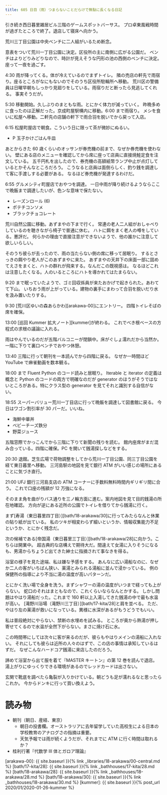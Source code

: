 ```yaml
---
title: 605 日目（雨）つまらないことだらけで無駄に長くなる日記
---
```


引き続き西日暮里雑居ビル三階のゲームスポットバーサス。
プロ卓東風戦時間が過ぎたところで終了。退店して寝床へ向かう。

荒川三丁目公園は中央ベンチに二人組がいるため断念。

意表をついて荒川一丁目公園に決定。区役所の主に南側に広がる公園だ。
ベンチはよりどりみどりなので、時計が見えそうな円形の池の西側のベンチに決定。
座って一夜を過ごす。

4:30 雨が降ってくる。体が冷えているのでまずトイレ。
隣の売店の軒先で雨宿り。座るところがなにもないのでそのうち区役所駐輪所へ移動。
荒川区の警備員は日曜早朝もしっかり見廻りをしている。雨宿りだと断ったら見逃してくれる。
事実そうだが。

5:30 移動開始。久しぶりのまともな雨。とにかく体力が減っていく。
昨晩多めに食ったのは正解だった。京成町屋駅構内に移動。6:00 まで雨宿り。
メシを食いに松屋へ移動。二軒先の店舗の軒下で雨合羽を脱いでから戻って入店。

6:15 松屋町屋店で朝食。こういう日に限って茶が微妙にぬるい。
* P 玉子かけごはん牛皿

あとからきた 60 歳くらいのオッサンが券売機の前まで、なぜか券売機を使わない。
壁にある店のメニューを確認してから席に座って店員に直接焼鮭定食を注文している。
五千円札を出したので、券売機の高額紙幣ランプ中止が点灯しているとかそんなところだろう。
こうなると店員は面倒らしく、釣り銭を調達して客に手渡しする必要がある。
なるほど券売機が発達するわけだ。

6:55 グルメシティ町屋店でおやつを調達。
一日中雨が降り続けるようならここで晩飯まで調達したいが、色ンな意味で保たない。
* レーズンロール (6)
* ポテチコンソメ
* ブラックチョコレート

荒川自然公園に移動。あずまやの下まで行く。
常連の老人二人組がおしゃべりしているのを聴きながら椅子で普通に休む。
ハトに餌をまく老人の噂をしている。悪評だ。
何らかの理由で直接注意ができないようで、他の誰かに注意して欲しいらしい。

そのうち彼らが去ったので、雨の当たらない側の席に移って居眠り。
するとさっきの餌やり老人がこのあずまやに来た。
あずまやの天井下の床面一部に固めてえさをまくと、ハトの群れが飛来する。なんだこの既視感は。
なるほどこれは注意したくなる。人のいるところにハトを導かれてはたまらない。

9:20 まで眠っていたようで、ゴミ回収係員が来たおかげで起きられた。あわてて下山。
いちおう雨が上がっている。建物の裏手にまわって合羽を脱いだり水を汲み置いたりする。

9:30 [荒川区ゆいの森あらかわ][arakawa-00]にエントリー。
四階トイレそばの席を確保。

13:00 [巡回 Kummer 拡大ノート][kummer]が終わる。
これでべき根ベースの方程式の求根の議論に入れる。

雨はやんでいるのだが五階バルコニーが閉鎖中。床がぐしょ濡れだから当然か。
一階に下りて裏口ベンチでおやつ休憩。

13:40 三階に行って朝刊を一本読んでから四階に戻る。
なぜか一時間ほど YouTube で麻雀動画を数本観る。

18:00 まで Fluent Python のコード読みと居眠り。
Iterable と iterator の定義は概念と Python のコードの両方で明確なのだが
generator のほうがそうではないところがある。特にクラス型の generator を見てそれと識別する自信がない。

18:55 スーパーバリュー荒川一丁目店に行って晩飯を調達して図書館に戻る。
今日はワゴン割引率が 30 パーだ。いいね。
* 海鮮中華丼
* ベビーチーズ鉄分
* 野菜ジュース

五階窓際でかっこんでから三階に下りて新聞の残りを読む。
館内座席がまだ混み合っている。四階に確保。PC を開いて銭湯探しなどをする。

20:30 退館。芝生広場で荷物調整をしてから荒川一丁目公園、同三丁目公園を経て東日暮里へ移動。
三河島駅の地図を見て銀行 ATM がいい感じの場所にあることに気づき直行。

21:00 UFJ 銀行三河島支店の ATM コーナーに手数料無料時間内ギリギリ間に合う。
これで口座の残額が 12 万強になる。

そのまま角を曲がりバス通りを三ノ輪方面に進む。案内地図を見て目的銭湯の所在地確認。
方向が逆にある近所の公園でトイレを借りてから銭湯に行く。

まず[寿湯（東日暮里四丁目）][bath/18-arakawa/30]に行ってみたらなんと休業の貼り紙が出ている。
私のツキが相変わらず細いというか、情報収集能力不足というか、とにかく残念だ。

次の候補である[帝国湯（東日暮里三丁目）][bath/18-arakawa/28]に向かう。こちらは開業中。
超古典的な店構えで期待大だ。間違えて女湯に入りそうになるも、男湯からちょうど出てきた紳士に指摘されて事なきを得る。

浴室の様子を見た途端、私は嫌な予感をする。
あんなに広い湯船なのに、なぜか二人の客がいちばん狭い、薬湯とみられる湯船に並んで浸かっている。
例の保健所の指導により不当に湯の温度が高いパターンだ。

とにかく洗い場で全身を洗う。まずシャワーの湯の温度がいつまで経っても上がらない。
蛇口のそれはまともなので、これくらいならなんとかする。
しかし問題はやはり湯船だった。これまで 160 軒以上入湯してきた銭湯の中で最も水温が高い。
[滝野川浴場（滝野川三丁目）][bath/17-kita/28]と肩を並べる。
ただ、やはり左の薬湯が救いになっている。異様に水深があるがもうどうでもいい。

私は普段絶対にやらない、禁断の水埋めを試みる。
ところが奥から熱湯が押し寄せてくるので水温が全然下がらない。まさに焼け石に水。

この時間帯にしては次々に客が来るのだが、彼らもやはりメインの湯船に入れない。
それにしても彼らは近所の人々のはずで、この店の事情は承知しているはずだ。
なぜこんなハードコア銭湯に来店したのだろう。

諦めて浴室から出て服を着て『MASTER キートン』の第 12 巻を読んで退店。
湯上がりにゆっくりできる環境があるのでレッドカードは出さない。

玄関で靴底を調べたら亀裂が入りかけている。朝どうも足が濡れるなと思ったらこれか。
今からドンキに行って買い換えよう。

# 読み物

* 朝刊（朝日、産経、東京）
  * 朝日の投書欄。オーストラリアに去年留学していた高校生による日本の学校教育のアナログさの指摘は重要。
  * 天気予報では雨が続くようだが、それまでに ATM に行く時間は取れるか？
* 桂利行著『代数学 III 体とガロア理論』

[arakawa-00]: {{ site.baseurl }}{% link _libraries/18-arakawa/00-central.md %}
[bath/17-kita/28]: {{ site.baseurl }}{% link _bathhouses/17-kita/28.md %}
[bath/18-arakawa/28]: {{ site.baseurl }}{% link _bathhouses/18-arakawa/28.md %}
[bath/18-arakawa/30]: {{ site.baseurl }}{% link _bathhouses/18-arakawa/30.md %}
[kummer]: {{ site.baseurl }}{% post_url 2020/01/2020-01-26-kummer %}
